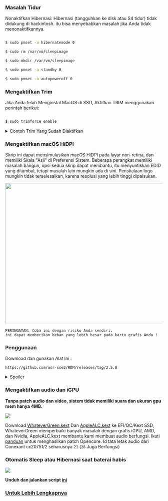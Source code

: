 ### Masalah Tidur

Nonaktifkan Hibernasi: Hibernasi (tangguhkan ke disk atau S4 tidur) tidak didukung di hackintosh. itu bisa menyebabkan masalah jika Anda tidak menonaktifkannya.

```sh

$ sudo pmset -a hibernatemode 0

$ sudo rm /var/vm/sleepimage

$ sudo mkdir /var/vm/sleepimage

$ sudo pmset -a standby 0

$ sudo pmset -a autopoweroff 0


```

### Mengaktifkan Trim

Jika Anda telah Menginstal MacOS di SSD, Aktifkan TRIM menggunakan perintah berikut:

```sh

$ sudo trimforce enable

```
<details>
<summary>Contoh Trim Yang Sudah Diaktifkan</summary>
<p align="center">

<img src="https://user-images.githubusercontent.com/89202419/175971152-a19c8c41-6355-4552-8671-9259db029a16.png">
</p>
</details>


### Mengaktifkan macOS HiDPI

Skrip ini dapat mensimulasikan macOS HiDPI pada layar non-retina, dan memiliki Skala "Asli" di Preferensi Sistem.
Beberapa perangkat memiliki masalah bangun, opsi kedua skrip dapat membantu, itu menyuntikkan EDID yang ditambal, tetapi masalah lain mungkin ada di sini.
Penskalaan logo mungkin tidak terselesaikan, karena resolusi yang lebih tinggi dipalsukan.

<p align="center">
<img height="450" width="700" src="https://user-images.githubusercontent.com/89202419/175971707-bcdd59ee-c769-4495-bd9c-d4f6d745de49.png">
</p>

```
PERINGATAN: Coba ini dengan risiko Anda sendiri.
ini dapat memberikan beban yang lebih besar pada kartu grafis Anda !
```

### Penggunaan
Download dan gunakan Alat Ini :
```
https://github.com/usr-sse2/RDM/releases/tag/2.5.0
```

<details>
<summary>Spoiler</summary>
<p align="center">

<img width="550" height="600" src="https://user-images.githubusercontent.com/89202419/175967801-e5c93181-a086-4e32-8abc-773192180218.png">
</p>
</details>




### Mengaktifkan audio dan iGPU
**Tanpa patch audio dan video, sistem tidak memiliki suara dan ukuran gpu mem hanya 4MB.**

<img src="https://www.tonymacx86.com/data/attachments/237/237778-90fad6d11acef68ae0c9fefa7495c46f.jpg">

Download [WhateverGreen.kext](https://github.com/acidanthera/WhateverGreen/releases) Dan [AppleALC.kext](https://github.com/acidanthera/AppleALC/releases) ke EFI/OC/Kext SSD, WhateverGreen memperbaiki banyak masalah dengan grafis iGPU, AMD, dan Nvidia, AppleALC.kext membantu kami membuat audio berfungsi. Ikuti [panduan](https://www.tonymacx86.com/threads/an-idiots-guide-to-lilu-and-its-plug-ins.260063/) untuk menghasilkan patch Opencore. Id tata letak audio dari Conexant cx20751/2 seharusnya `21` (`28` Juga Berfungsi)


### Otomatis Sleep atau Hibernasi saat baterai habis

![](https://user-images.githubusercontent.com/89202419/179543006-ebe8b004-b4bc-4f3a-9dde-9a6890561df3.jpg)

**Unduh dan jalankan script [ini](https://www.insanelymac.com/forum/topic/336414-release-sleeponlowbattery-%E2%80%9Csolb%E2%80%9D/)**

### [Untuk Lebih Lengkapnya ](https://dortania.github.io/OpenCore-Post-Install/)

